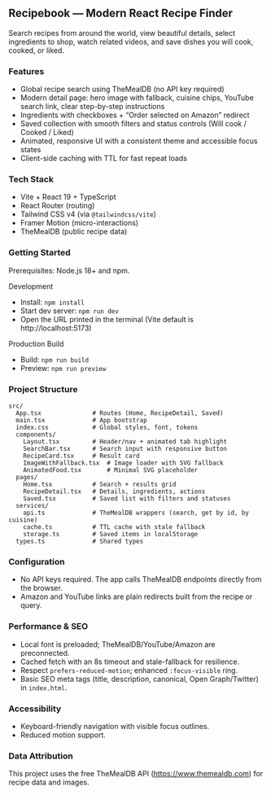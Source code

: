 ## Recipebook — Modern React Recipe Finder

Search recipes from around the world, view beautiful details, select ingredients to shop, watch related videos, and save dishes you will cook, cooked, or liked.

### Features
- Global recipe search using TheMealDB (no API key required)
- Modern detail page: hero image with fallback, cuisine chips, YouTube search link, clear step-by-step instructions
- Ingredients with checkboxes + “Order selected on Amazon” redirect
- Saved collection with smooth filters and status controls (Will cook / Cooked / Liked)
- Animated, responsive UI with a consistent theme and accessible focus states
- Client-side caching with TTL for fast repeat loads

### Tech Stack
- Vite + React 19 + TypeScript
- React Router (routing)
- Tailwind CSS v4 (via `@tailwindcss/vite`)
- Framer Motion (micro-interactions)
- TheMealDB (public recipe data)

### Getting Started
Prerequisites: Node.js 18+ and npm.

Development
- Install: `npm install`
- Start dev server: `npm run dev`
- Open the URL printed in the terminal (Vite default is http://localhost:5173)

Production Build
- Build: `npm run build`
- Preview: `npm run preview`

### Project Structure
```
src/
  App.tsx              # Routes (Home, RecipeDetail, Saved)
  main.tsx             # App bootstrap
  index.css            # Global styles, font, tokens
  components/
    Layout.tsx         # Header/nav + animated tab highlight
    SearchBar.tsx      # Search input with responsive button
    RecipeCard.tsx     # Result card
    ImageWithFallback.tsx  # Image loader with SVG fallback
    AnimatedFood.tsx       # Minimal SVG placeholder
  pages/
    Home.tsx           # Search + results grid
    RecipeDetail.tsx   # Details, ingredients, actions
    Saved.tsx          # Saved list with filters and statuses
  services/
    api.ts             # TheMealDB wrappers (search, get by id, by cuisine)
    cache.ts           # TTL cache with stale fallback
    storage.ts         # Saved items in localStorage
  types.ts             # Shared types
```

### Configuration
- No API keys required. The app calls TheMealDB endpoints directly from the browser.
- Amazon and YouTube links are plain redirects built from the recipe or query.

### Performance & SEO
- Local font is preloaded; TheMealDB/YouTube/Amazon are preconnected.
- Cached fetch with an 8s timeout and stale-fallback for resilience.
- Respect `prefers-reduced-motion`; enhanced `:focus-visible` ring.
- Basic SEO meta tags (title, description, canonical, Open Graph/Twitter) in `index.html`.

### Accessibility
- Keyboard-friendly navigation with visible focus outlines.
- Reduced motion support.

### Data Attribution
This project uses the free TheMealDB API (https://www.themealdb.com) for recipe data and images.
